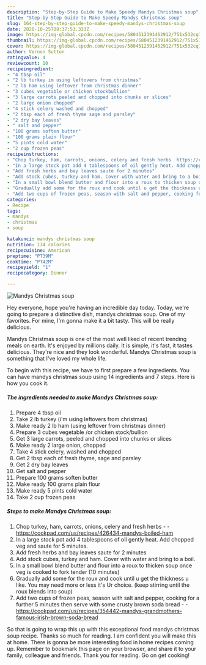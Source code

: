 ```yaml
---
description: "Step-by-Step Guide to Make Speedy Mandys Christmas soup"
title: "Step-by-Step Guide to Make Speedy Mandys Christmas soup"
slug: 164-step-by-step-guide-to-make-speedy-mandys-christmas-soup
date: 2020-10-25T08:37:53.333Z
image: https://img-global.cpcdn.com/recipes/5804512391462912/751x532cq70/mandys-christmas-soup-recipe-main-photo.jpg
thumbnail: https://img-global.cpcdn.com/recipes/5804512391462912/751x532cq70/mandys-christmas-soup-recipe-main-photo.jpg
cover: https://img-global.cpcdn.com/recipes/5804512391462912/751x532cq70/mandys-christmas-soup-recipe-main-photo.jpg
author: Vernon Sutton
ratingvalue: 4
reviewcount: 10
recipeingredient:
- "4 tbsp oil"
- "2 lb turkey im using leftovers from christmas"
- "2 lb ham using leftover from christmas dinner"
- "3 cubes vegetable or chicken stockbullion"
- "3 large carrots peeled and chopped into chunks or slices"
- "2 large onion chopped"
- "4 stick celery washed and chopped"
- "2 tbsp each of fresh thyme sage and parsley"
- "2 dry bay leaves"
- " salt and pepper"
- "100 grams soften butter"
- "100 grams plain flour"
- "5 pints cold water"
- "2 cup frozen peas"
recipeinstructions:
- "Chop turkey, ham, carrots, onions, celery and fresh herbs  https://cookpad.com/us/recipes/426434-mandys-boiled-ham"
- "In a large stock pot add 4 tablespoons of oil gently heat. Add chopped veg and saute for 5 minutes."
- "Add fresh herbs and bay leaves saute for 2 minutes"
- "Add stock cubes, turkey and ham. Cover with water and bring to a boil."
- "In a small bowl blend butter and flour into a roux to thicken soup once veg is cooked to fork tender (10 minutes)"
- "Gradually add some for the roux and cook until u get the thickness u like. You may need more or less it&#39;s Ur choice. (keep stirring until the roux blends into soup)"
- "Add two cups of frozen peas, season with salt and pepper, cooking for a further 5 minutes then serve with some crusty brown soda bread  https://cookpad.com/us/recipes/354442-mandys-grandmothers-famous-irish-brown-soda-bread"
categories:
- Recipe
tags:
- mandys
- christmas
- soup

katakunci: mandys christmas soup 
nutrition: 134 calories
recipecuisine: American
preptime: "PT39M"
cooktime: "PT42M"
recipeyield: "1"
recipecategory: Dinner

---
```



![Mandys Christmas soup](https://img-global.cpcdn.com/recipes/5804512391462912/751x532cq70/mandys-christmas-soup-recipe-main-photo.jpg)

Hey everyone, hope you're having an incredible day today. Today, we're going to prepare a distinctive dish, mandys christmas soup. One of my favorites. For mine, I'm gonna make it a bit tasty. This will be really delicious.

Mandys Christmas soup is one of the most well liked of recent trending meals on earth. It's enjoyed by millions daily. It is simple, it's fast, it tastes delicious. They're nice and they look wonderful. Mandys Christmas soup is something that I've loved my whole life.




To begin with this recipe, we have to first prepare a few ingredients. You can have mandys christmas soup using 14 ingredients and 7 steps. Here is how you cook it.

<!--inarticleads1-->

##### The ingredients needed to make Mandys Christmas soup:

1. Prepare 4 tbsp oil
1. Take 2 lb turkey (i&#39;m using leftovers from christmas)
1. Make ready 2 lb ham (using leftover from christmas dinner)
1. Prepare 3 cubes vegetable /or chicken stock/bullion
1. Get 3 large carrots, peeled and chopped into chunks or slices
1. Make ready 2 large onion, chopped
1. Take 4 stick celery, washed and chopped
1. Get 2 tbsp each of fresh thyme, sage and parsley
1. Get 2 dry bay leaves
1. Get  salt and pepper
1. Prepare 100 grams soften butter
1. Make ready 100 grams plain flour
1. Make ready 5 pints cold water
1. Take 2 cup frozen peas




<!--inarticleads2-->

##### Steps to make Mandys Christmas soup:

1. Chop turkey, ham, carrots, onions, celery and fresh herbs -  - https://cookpad.com/us/recipes/426434-mandys-boiled-ham
1. In a large stock pot add 4 tablespoons of oil gently heat. Add chopped veg and saute for 5 minutes.
1. Add fresh herbs and bay leaves saute for 2 minutes
1. Add stock cubes, turkey and ham. Cover with water and bring to a boil.
1. In a small bowl blend butter and flour into a roux to thicken soup once veg is cooked to fork tender (10 minutes)
1. Gradually add some for the roux and cook until u get the thickness u like. You may need more or less it&#39;s Ur choice. (keep stirring until the roux blends into soup)
1. Add two cups of frozen peas, season with salt and pepper, cooking for a further 5 minutes then serve with some crusty brown soda bread -  - https://cookpad.com/us/recipes/354442-mandys-grandmothers-famous-irish-brown-soda-bread




So that is going to wrap this up with this exceptional food mandys christmas soup recipe. Thanks so much for reading. I am confident you will make this at home. There is gonna be more interesting food in home recipes coming up. Remember to bookmark this page on your browser, and share it to your family, colleague and friends. Thank you for reading. Go on get cooking!
